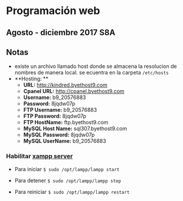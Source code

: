 # Programación web
## Agosto - diciembre 2017 S8A
## Notas
* existe un archivo llamado host donde se almacena la resolucion de nombres de manera local. se ecuentra en la
carpeta `/etc/hosts`
* **Hosting: **
  * **URL:** http://kindred.byethost9.com
  * **Cpanel URL:** http://cpanel.byethost9.com
  * **Username:**   b9_20576883
  * **Password:**   8jqdw07p
  * **FTP Username:**  b9_20576883
  * **FTP Password:**  8jqdw07p
  * **FTP HostName:**  ftp.byethost9.com
  * **MySQL Host Name:** sql307.byethost9.com
  * **MySQL Password:** 8jqdw07p
  * **MySQL UserName:**  b9_20576883

### Habilitar [xampp server](https://www.apachefriends.org/es/index.html)
* Para iniciar `$ sudo /opt/lampp/lampp start`

* Para detener `$ sudo /opt/lampp/lampp stop`

* Para reiniciar `$ sudo /opt/lampp/lampp restart`
